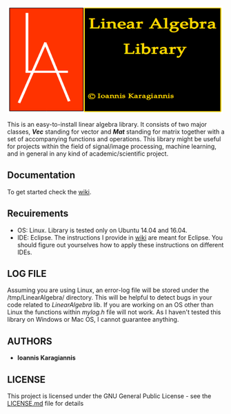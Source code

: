 <img src="https://github.com/IoannisKaragiannis/LinearAlgebra/blob/master/images/LinearAlgebraLibrary/LA.png" width="500" height="250">

This is an easy-to-install linear algebra library. It consists of two major classes, _**Vec**_ standing for vector
and _**Mat**_ standing for matrix together with a set of accompanying functions and operations.
This library might be useful for projects within the field of signal/image processing,
machine learning, and in general in any kind of academic/scientific project.

## Documentation
To get started check the [wiki](https://github.com/IoannisKaragiannis/LinearAlgebra/wiki).

## Recuirements
- OS: Linux. Library is tested only on Ubuntu 14.04 and 16.04.
- IDE: Eclipse. The instructions I provide in [wiki](https://github.com/IoannisKaragiannis/LinearAlgebra/wiki) are meant for Eclipse. You should figure out yourselves how to apply these instructions on different IDEs.


## LOG FILE

Assuming you are using Linux, an error-log file will be stored under the
/tmp/LinearAlgebra/ directory. This will be helpful to detect bugs in your
code related to *LinearAlgebra* lib. If you are working on an OS other than Linux
the functions within *mylog.h* file will not work. As I haven't tested this library on Windows
or Mac OS, I cannot guarantee anything.


## AUTHORS

* **Ioannis Karagiannis** 

## LICENSE

This project is licensed under the GNU General Public License - see the [LICENSE.md](https://github.com/IoannisKaragiannis/LinearAlgebra/blob/master/LICENSE) file for details
